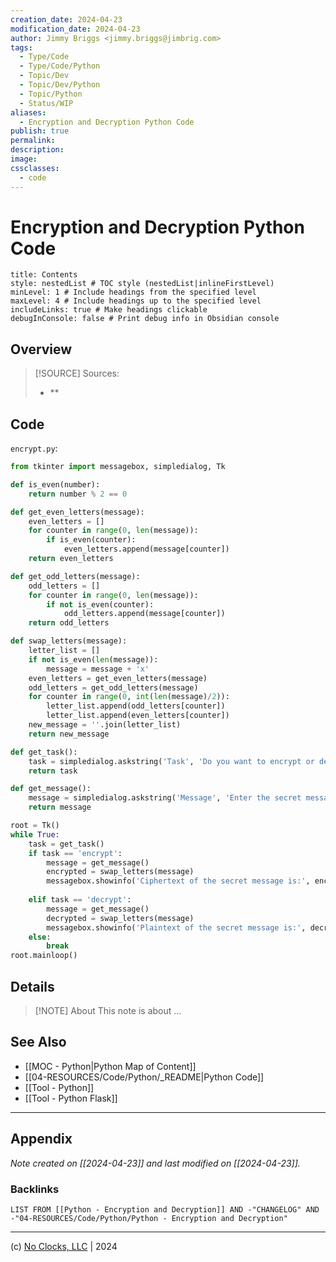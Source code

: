 ```yaml
---
creation_date: 2024-04-23
modification_date: 2024-04-23
author: Jimmy Briggs <jimmy.briggs@jimbrig.com>
tags:
  - Type/Code
  - Type/Code/Python
  - Topic/Dev
  - Topic/Dev/Python
  - Topic/Python
  - Status/WIP
aliases:
  - Encryption and Decryption Python Code
publish: true
permalink:
description:
image:
cssclasses:
  - code
---
```


# Encryption and Decryption Python Code

```table-of-contents
title: Contents 
style: nestedList # TOC style (nestedList|inlineFirstLevel)
minLevel: 1 # Include headings from the specified level
maxLevel: 4 # Include headings up to the specified level
includeLinks: true # Make headings clickable
debugInConsole: false # Print debug info in Obsidian console
```

## Overview

> [!SOURCE] Sources:
> - **

## Code

`encrypt.py`:

```python
from tkinter import messagebox, simpledialog, Tk

def is_even(number):
    return number % 2 == 0

def get_even_letters(message):
    even_letters = []
    for counter in range(0, len(message)):
        if is_even(counter):
            even_letters.append(message[counter])
    return even_letters

def get_odd_letters(message):
    odd_letters = []
    for counter in range(0, len(message)):
        if not is_even(counter):
            odd_letters.append(message[counter])
    return odd_letters

def swap_letters(message):
    letter_list = []
    if not is_even(len(message)):
        message = message + 'x'
    even_letters = get_even_letters(message)
    odd_letters = get_odd_letters(message)
    for counter in range(0, int(len(message)/2)):
        letter_list.append(odd_letters[counter])
        letter_list.append(even_letters[counter])
    new_message = ''.join(letter_list)
    return new_message

def get_task():
    task = simpledialog.askstring('Task', 'Do you want to encrypt or decrypt?')
    return task

def get_message():
    message = simpledialog.askstring('Message', 'Enter the secret message: ')
    return message

root = Tk()
while True:
    task = get_task()
    if task == 'encrypt':
        message = get_message()
        encrypted = swap_letters(message)
        messagebox.showinfo('Ciphertext of the secret message is:', encrypted)
        
    elif task == 'decrypt':
        message = get_message()
        decrypted = swap_letters(message)
        messagebox.showinfo('Plaintext of the secret message is:', decrypted)
    else:
        break
root.mainloop()
```

## Details

> [!NOTE] About
> This note is about ...

## See Also

- [[MOC - Python|Python Map of Content]]
- [[04-RESOURCES/Code/Python/_README|Python Code]]
- [[Tool - Python]]
- [[Tool - Python Flask]]


***

## Appendix

*Note created on [[2024-04-23]] and last modified on [[2024-04-23]].*

### Backlinks

```dataview
LIST FROM [[Python - Encryption and Decryption]] AND -"CHANGELOG" AND -"04-RESOURCES/Code/Python/Python - Encryption and Decryption"
```

***

(c) [No Clocks, LLC](https://github.com/noclocks) | 2024